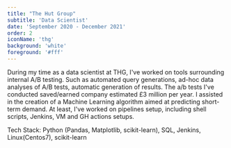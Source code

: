 ```yaml
---
title: "The Hut Group"
subtitle: 'Data Scientist'
date: 'September 2020 - December 2021'
order: 2
iconName: 'thg'
background: 'white'
foreground: '#fff'
---
```


During my time as a data scientist at THG, I've worked on tools surrounding internal A/B testing. Such as automated query generations, ad-hoc data analyses of A/B tests, automatic generation of results. The a/b tests I've conducted saved/earned company estimated £3 million per year. I assisted in the creation of a Machine Learning algorithm aimed at predicting short-term demand. At least, I've worked on pipelines setup, including shell scripts, Jenkins, VM and GH actions setups.

Tech Stack: Python (Pandas, Matplotlib, scikit-learn), SQL, Jenkins, Linux(Centos7),  scikit-learn